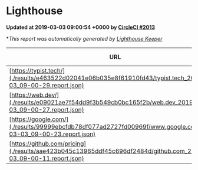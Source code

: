 
# Lighthouse

**Updated at 2019-03-03 09:00:54 +0000 by [CircleCI #2013](https://circleci.com/gh/ItinerisLtd/lighthouse-keeper-example/2013)**

**This report was automatically generated by [Lighthouse Keeper](https://github.com/itinerisltd/lighthouse-keeper)*

| URL | Performance | Accessibility | Best Practices | SEO | PWA | Updated At |
| --- | --- | --- | --- | --- | --- | --- |
| [https://typist.tech/](./results/e463522d02041e06b035e8f61910fd43/typist.tech_2019-03-03_09-00-29.report.json) | 1 |  |  |  |  | 2019-03-03T09:00:29.647Z |
| [https://web.dev/](./results/e09021ae7f54dd9f3b549cb0bc165f2b/web.dev_2019-03-03_09-00-27.report.json) | 0.97 | 0.93 | 1 | 0.91 | 1 | 2019-03-03T09:00:27.329Z |
| [https://google.com/](./results/99999ebcfdb78df077ad2727fd00969f/www.google.com_2019-03-03_09-00-23.report.json) | 0.95 | 0.71 | 0.93 | 0.8 | 0.58 | 2019-03-03T09:00:23.686Z |
| [https://github.com/pricing](./results/aae423b045c13965ddf45c696df2484d/github.com_2019-03-03_09-00-11.report.json) | 0.77 | 0.89 | 0.93 | 0.9 | 0.58 | 2019-03-03T09:00:11.999Z |
